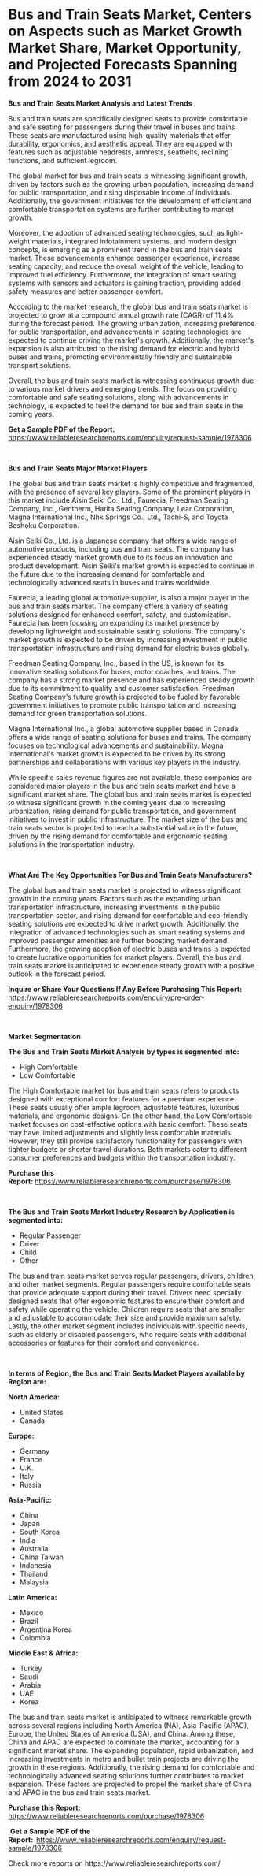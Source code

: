 <p><h1>Bus and Train Seats Market, Centers on Aspects such as Market Growth Market Share, Market Opportunity, and Projected Forecasts Spanning from 2024 to 2031</h1></p><p><strong>Bus and Train Seats Market Analysis and Latest Trends</strong></p>
<p><p>Bus and train seats are specifically designed seats to provide comfortable and safe seating for passengers during their travel in buses and trains. These seats are manufactured using high-quality materials that offer durability, ergonomics, and aesthetic appeal. They are equipped with features such as adjustable headrests, armrests, seatbelts, reclining functions, and sufficient legroom.</p><p>The global market for bus and train seats is witnessing significant growth, driven by factors such as the growing urban population, increasing demand for public transportation, and rising disposable income of individuals. Additionally, the government initiatives for the development of efficient and comfortable transportation systems are further contributing to market growth.</p><p>Moreover, the adoption of advanced seating technologies, such as light-weight materials, integrated infotainment systems, and modern design concepts, is emerging as a prominent trend in the bus and train seats market. These advancements enhance passenger experience, increase seating capacity, and reduce the overall weight of the vehicle, leading to improved fuel efficiency. Furthermore, the integration of smart seating systems with sensors and actuators is gaining traction, providing added safety measures and better passenger comfort.</p><p>According to the market research, the global bus and train seats market is projected to grow at a compound annual growth rate (CAGR) of 11.4% during the forecast period. The growing urbanization, increasing preference for public transportation, and advancements in seating technologies are expected to continue driving the market's growth. Additionally, the market's expansion is also attributed to the rising demand for electric and hybrid buses and trains, promoting environmentally friendly and sustainable transport solutions.</p><p>Overall, the bus and train seats market is witnessing continuous growth due to various market drivers and emerging trends. The focus on providing comfortable and safe seating solutions, along with advancements in technology, is expected to fuel the demand for bus and train seats in the coming years.</p></p>
<p><strong>Get a Sample PDF of the Report:&nbsp;</strong> <a href="https://www.reliableresearchreports.com/enquiry/request-sample/1978306">https://www.reliableresearchreports.com/enquiry/request-sample/1978306</a></p>
<p>&nbsp;</p>
<p><strong>Bus and Train Seats Major Market Players</strong></p>
<p><p>The global bus and train seats market is highly competitive and fragmented, with the presence of several key players. Some of the prominent players in this market include Aisin Seiki Co., Ltd., Faurecia, Freedman Seating Company, Inc., Gentherm, Harita Seating Company, Lear Corporation, Magna International Inc., Nhk Springs Co., Ltd., Tachi-S, and Toyota Boshoku Corporation.</p><p>Aisin Seiki Co., Ltd. is a Japanese company that offers a wide range of automotive products, including bus and train seats. The company has experienced steady market growth due to its focus on innovation and product development. Aisin Seiki's market growth is expected to continue in the future due to the increasing demand for comfortable and technologically advanced seats in buses and trains worldwide.</p><p>Faurecia, a leading global automotive supplier, is also a major player in the bus and train seats market. The company offers a variety of seating solutions designed for enhanced comfort, safety, and customization. Faurecia has been focusing on expanding its market presence by developing lightweight and sustainable seating solutions. The company's market growth is expected to be driven by increasing investment in public transportation infrastructure and rising demand for electric buses globally.</p><p>Freedman Seating Company, Inc., based in the US, is known for its innovative seating solutions for buses, motor coaches, and trains. The company has a strong market presence and has experienced steady growth due to its commitment to quality and customer satisfaction. Freedman Seating Company's future growth is projected to be fueled by favorable government initiatives to promote public transportation and increasing demand for green transportation solutions.</p><p>Magna International Inc., a global automotive supplier based in Canada, offers a wide range of seating solutions for buses and trains. The company focuses on technological advancements and sustainability. Magna International's market growth is expected to be driven by its strong partnerships and collaborations with various key players in the industry.</p><p>While specific sales revenue figures are not available, these companies are considered major players in the bus and train seats market and have a significant market share. The global bus and train seats market is expected to witness significant growth in the coming years due to increasing urbanization, rising demand for public transportation, and government initiatives to invest in public infrastructure. The market size of the bus and train seats sector is projected to reach a substantial value in the future, driven by the rising demand for comfortable and ergonomic seating solutions in the transportation industry.</p></p>
<p>&nbsp;</p>
<p><strong>What Are The Key Opportunities For Bus and Train Seats Manufacturers?</strong></p>
<p><p>The global bus and train seats market is projected to witness significant growth in the coming years. Factors such as the expanding urban transportation infrastructure, increasing investments in the public transportation sector, and rising demand for comfortable and eco-friendly seating solutions are expected to drive market growth. Additionally, the integration of advanced technologies such as smart seating systems and improved passenger amenities are further boosting market demand. Furthermore, the growing adoption of electric buses and trains is expected to create lucrative opportunities for market players. Overall, the bus and train seats market is anticipated to experience steady growth with a positive outlook in the forecast period.</p></p>
<p><strong>Inquire or Share Your Questions If Any Before Purchasing This Report:</strong> <a href="https://www.reliableresearchreports.com/enquiry/pre-order-enquiry/1978306">https://www.reliableresearchreports.com/enquiry/pre-order-enquiry/1978306</a></p>
<p>&nbsp;</p>
<p><strong>Market Segmentation</strong></p>
<p><strong>The Bus and Train Seats Market Analysis by types is segmented into:</strong></p>
<p><ul><li>High Comfortable</li><li>Low Comfortable</li></ul></p>
<p><p>The High Comfortable market for bus and train seats refers to products designed with exceptional comfort features for a premium experience. These seats usually offer ample legroom, adjustable features, luxurious materials, and ergonomic designs. On the other hand, the Low Comfortable market focuses on cost-effective options with basic comfort. These seats may have limited adjustments and slightly less comfortable materials. However, they still provide satisfactory functionality for passengers with tighter budgets or shorter travel durations. Both markets cater to different consumer preferences and budgets within the transportation industry.</p></p>
<p><strong>Purchase this Report:&nbsp;</strong><a href="https://www.reliableresearchreports.com/purchase/1978306">https://www.reliableresearchreports.com/purchase/1978306</a></p>
<p>&nbsp;</p>
<p><strong>The Bus and Train Seats Market Industry Research by Application is segmented into:</strong></p>
<p><ul><li>Regular Passenger</li><li>Driver</li><li>Child</li><li>Other</li></ul></p>
<p><p>The bus and train seats market serves regular passengers, drivers, children, and other market segments. Regular passengers require comfortable seats that provide adequate support during their travel. Drivers need specially designed seats that offer ergonomic features to ensure their comfort and safety while operating the vehicle. Children require seats that are smaller and adjustable to accommodate their size and provide maximum safety. Lastly, the other market segment includes individuals with specific needs, such as elderly or disabled passengers, who require seats with additional accessories or features for their comfort and convenience.</p></p>
<p>&nbsp;</p>
<p><strong>In terms of Region, the Bus and Train Seats Market Players available by Region are:</strong></p>
<p>
    <p> <strong> North America: </strong>
        <ul>
            <li>United States</li>
            <li>Canada</li>
        </ul>
        </p> 
    <p> <strong> Europe: </strong>
        <ul>
            <li>Germany</li>
            <li>France</li>
            <li>U.K.</li>
            <li>Italy</li>
            <li>Russia</li>
        </ul>
        </p> 
    <p> <strong> Asia-Pacific: </strong>
        <ul>
            <li>China</li>
            <li>Japan</li>
            <li>South Korea</li>
            <li>India</li>
            <li>Australia</li>
            <li>China Taiwan</li>
            <li>Indonesia</li>
            <li>Thailand</li>
            <li>Malaysia</li>
        </ul>
        </p> 
    <p> <strong> Latin America: </strong>
        <ul>
            <li>Mexico</li>
            <li>Brazil</li>
            <li>Argentina Korea</li>
            <li>Colombia</li>
        </ul>
        </p> 
    <p> <strong> Middle East & Africa: </strong>
        <ul>
            <li>Turkey</li>
            <li>Saudi</li>
            <li>Arabia</li>
            <li>UAE</li>
            <li>Korea</li>
        </ul>
    </p>
    </p>
<p><p>The bus and train seats market is anticipated to witness remarkable growth across several regions including North America (NA), Asia-Pacific (APAC), Europe, the United States of America (USA), and China. Among these, China and APAC are expected to dominate the market, accounting for a significant market share. The expanding population, rapid urbanization, and increasing investments in metro and bullet train projects are driving the growth in these regions. Additionally, the rising demand for comfortable and technologically advanced seating solutions further contributes to market expansion. These factors are projected to propel the market share of China and APAC in the bus and train seats market.</p></p>
<p><strong>Purchase this Report: </strong><a href="https://www.reliableresearchreports.com/purchase/1978306">https://www.reliableresearchreports.com/purchase/1978306</a></p>
<p>&nbsp;<strong>Get a Sample PDF of the Report:&nbsp;&nbsp;</strong><a href="https://www.reliableresearchreports.com/enquiry/request-sample/1978306">https://www.reliableresearchreports.com/enquiry/request-sample/1978306</a></p>
<p><strong></strong></p>
<p>Check more reports on https://www.reliableresearchreports.com/</p>